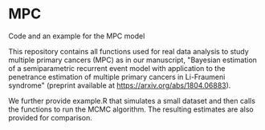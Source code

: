 # MPC
Code and an example for the MPC model

This repository contains all functions used for real data analysis to study multiple primary cancers (MPC) as in our manuscript, "Bayesian estimation of a semiparametric recurrent event model with application to the penetrance estimation of multiple primary cancers in Li-Fraumeni syndrome" (preprint available at https://arxiv.org/abs/1804.06883).

We further provide example.R that simulates a small dataset and then calls the functions to run the MCMC algorithm. The resulting estimates are also provided for comparison.
